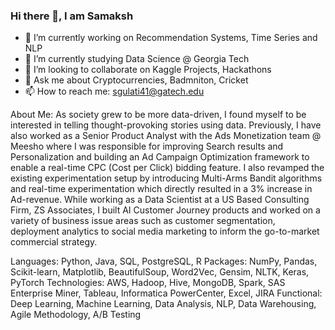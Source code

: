 ### Hi there 👋, I am Samaksh


- 🔭 I’m currently working on Recommendation Systems, Time Series and NLP
- 🌱 I’m currently studying Data Science @ Georgia Tech 
- 👯 I’m looking to collaborate on Kaggle Projects, Hackathons
- 💬 Ask me about Cryptocurrencies, Badmniton, Cricket 
- 📫 How to reach me: sgulati41@gatech.edu

About Me: 
As society grew to be more data-driven, I found myself to be interested in telling thought-provoking stories using data.  Previously, I have also worked as a Senior Product Analyst with the Ads Monetization team @ Meesho where I was responsible for improving Search results and Personalization and building an Ad Campaign Optimization framework to enable a real-time CPC (Cost per Click) bidding feature. I also revamped the existing experimentation setup by introducing Multi-Arms Bandit algorithms and real-time experimentation which directly resulted in a 3% increase in Ad-revenue. While working as a Data Scientist at a US Based Consulting Firm, ZS Associates, I built AI Customer Journey products and worked on a variety of business issue areas such as customer segmentation, deployment analytics to social media marketing to inform the go-to-market commercial strategy.

Languages: Python, Java, SQL, PostgreSQL, R
Packages: NumPy, Pandas, Scikit-learn, Matplotlib, BeautifulSoup, Word2Vec, Gensim, NLTK, Keras, PyTorch 
Technologies: AWS, Hadoop, Hive, MongoDB, Spark, SAS Enterprise Miner, Tableau, Informatica PowerCenter, Excel, JIRA
Functional: Deep Learning, Machine Learning, Data Analysis, NLP, Data Warehousing, Agile Methodology, A/B Testing

<!--
**samaksh97/samaksh97** is a ✨ _special_ ✨ repository because its `README.md` (this file) appears on your GitHub profile.

Here are some ideas to get you started:

- 🔭 I’m currently working on ...
- 🌱 I’m currently learning ...
- 👯 I’m looking to collaborate on ...
- 🤔 I’m looking for help with ...
- 💬 Ask me about ...
- 📫 How to reach me: ...
- 😄 Pronouns: ...
- ⚡ Fun fact: ...
-->
